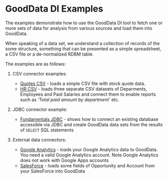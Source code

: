 # GoodData DI Examples

The examples demonstrate how to use the GoodData DI tool to fetch one or more sets of data for analysis from various sources and load them into GoodData.

When speaking of a data set, we understand a collection of records of the some structure, something that can be presented as a simple spreadsheet, a CSV file or a de-normalized RDBM table.

The examples are as follows:

1. CSV connector examples:

    - [Quotes CSV](quotes/) - loads a simple CSV file with stock quote data. 
    - [HR CSV](hr/) - loads three separate CSV datasets of Deparments, Employees and Paid Salaries and connect them to enable reports such as _'Total paid amount by department'_ etc.

1. JDBC connector example: 

    - [Fundamentals JDBC](jdbc/) - shows how to connect an existing database accessible via JDBC and create GoodData data sets from the results of `SELECT` SQL statements

1. External data connectors:

    - [Google Analytics](ga/) - loads your Google Analytics data to GoodData. You need a valid Google Analytics account. Note Google Analytics does not work with Google Apps accounts
    - [SalesForce](sfdc/) - loads some fields of Opportunity and Account from your SalesForce into GoodData

